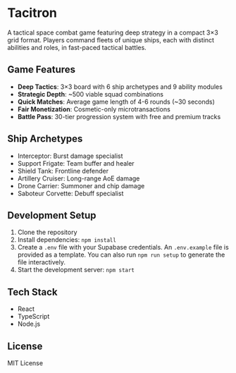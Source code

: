 # Tacitron

A tactical space combat game featuring deep strategy in a compact 3×3 grid format. Players command fleets of unique ships, each with distinct abilities and roles, in fast-paced tactical battles.

## Game Features

- **Deep Tactics**: 3×3 board with 6 ship archetypes and 9 ability modules
- **Strategic Depth**: ~500 viable squad combinations
- **Quick Matches**: Average game length of 4-6 rounds (~30 seconds)
- **Fair Monetization**: Cosmetic-only microtransactions
- **Battle Pass**: 30-tier progression system with free and premium tracks

## Ship Archetypes

- Interceptor: Burst damage specialist
- Support Frigate: Team buffer and healer
- Shield Tank: Frontline defender
- Artillery Cruiser: Long-range AoE damage
- Drone Carrier: Summoner and chip damage
- Saboteur Corvette: Debuff specialist

## Development Setup

1. Clone the repository
2. Install dependencies: `npm install`
3. Create a `.env` file with your Supabase credentials. An `.env.example` file is provided as a template. You can also run `npm run setup` to generate the file interactively.
4. Start the development server: `npm start`

## Tech Stack

- React
- TypeScript
- Node.js

## License

MIT License

